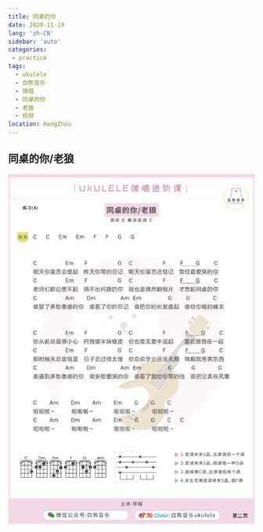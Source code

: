 ```yaml
---
title: 同桌的你
date: 2020-11-19
lang: 'zh-CN'
sidebar: 'auto'
categories:
 - practice
tags: 
  - ukulele 
  - 白熊音乐 
  - 弹唱 
  - 同桌的你
  - 老狼
  - 视频
location: HangZhou
---
```



<iFrameContent></iFrameContent>

## 同桌的你/老狼
![](/ukuleleTutorial/lesson1/1_2-02.png) 